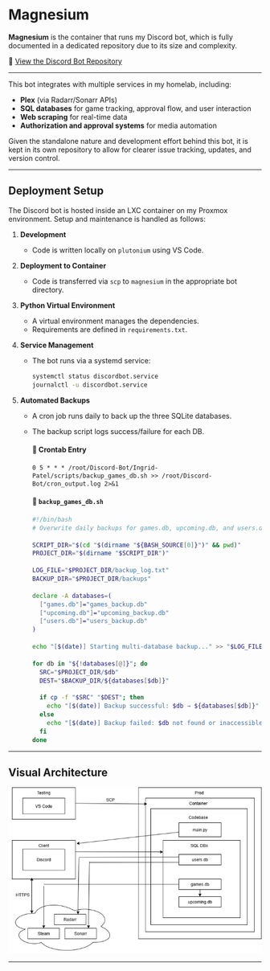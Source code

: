 # Magnesium

**Magnesium** is the container that runs my Discord bot, which is fully documented in a dedicated repository due to its size and complexity.

📎 [View the Discord Bot Repository](https://github.com/aaronfugal/discord-bot)  

---

This bot integrates with multiple services in my homelab, including:
- **Plex** (via Radarr/Sonarr APIs)
- **SQL databases** for game tracking, approval flow, and user interaction
- **Web scraping** for real-time data
- **Authorization and approval systems** for media automation

Given the standalone nature and development effort behind this bot, it is kept in its own repository to allow for clearer issue tracking, updates, and version control.

---

## Deployment Setup

The Discord bot is hosted inside an LXC container on my Proxmox environment. Setup and maintenance is handled as follows:

1. **Development**
   - Code is written locally on `plutonium` using VS Code.

2. **Deployment to Container**
   - Code is transferred via `scp` to `magnesium` in the appropriate bot directory.

3. **Python Virtual Environment**
   - A virtual environment manages the dependencies.
   - Requirements are defined in `requirements.txt`.

4. **Service Management**
   - The bot runs via a systemd service:
     ```bash
     systemctl status discordbot.service
     journalctl -u discordbot.service
     ```

5. **Automated Backups**
   - A cron job runs daily to back up the three SQLite databases.
   - The backup script logs success/failure for each DB.

     #### 📄 Crontab Entry
     ```cron
     0 5 * * * /root/Discord-Bot/Ingrid-Patel/scripts/backup_games_db.sh >> /root/Discord-Bot/cron_output.log 2>&1
     ```

     #### 📄 `backup_games_db.sh`
     ```bash
     #!/bin/bash
     # Overwrite daily backups for games.db, upcoming.db, and users.db

     SCRIPT_DIR="$(cd "$(dirname "${BASH_SOURCE[0]}")" && pwd)"
     PROJECT_DIR="$(dirname "$SCRIPT_DIR")"

     LOG_FILE="$PROJECT_DIR/backup_log.txt"
     BACKUP_DIR="$PROJECT_DIR/backups"

     declare -A databases=(
       ["games.db"]="games_backup.db"
       ["upcoming.db"]="upcoming_backup.db"
       ["users.db"]="users_backup.db"
     )

     echo "[$(date)] Starting multi-database backup..." >> "$LOG_FILE"

     for db in "${!databases[@]}"; do
       SRC="$PROJECT_DIR/$db"
       DEST="$BACKUP_DIR/${databases[$db]}"
       
       if cp -f "$SRC" "$DEST"; then
         echo "[$(date)] Backup successful: $db → ${databases[$db]}" >> "$LOG_FILE"
       else
         echo "[$(date)] Backup failed: $db not found or inaccessible." >> "$LOG_FILE"
       fi
     done
     ```

---

## Visual Architecture

![Magnesium Architecture](./magnesium-diagram.drawio.png)


---
